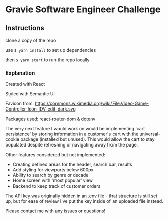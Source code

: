 # Gravie Software Engineer Challenge

## Instructions
clone a copy of the repo

use `$ yarn install` to set up dependencies

then `$ yarn start` to run the repo locally

### Explanation

Created with React

Styled with Semantic UI

Favicon from: https://commons.wikimedia.org/wiki/File:Video-Game-Controller-Icon-IDV-edit-dark.svg

Packages used: react-router-dom & dotenv

The very next feature I would work on would be implementing 'cart persistence' by storing information in a customer's cart with the universal-cookie package (installed but unused). This would allow the cart to stay populated despite refreshing or navigating away from the page.

Other features considered but not implemented:
- Creating defined areas for the header, search bar, results
- Add styling for viewports below 600px
- Ability to search by genre or decade
- Home screen with 'most popular' view
- Backend to keep track of customer orders

The API key was originally hidden in an .env file - that structure is still set up, but for ease of review I've put the key inside of an uploaded file instead.

Please contact me with any issues or questions!

